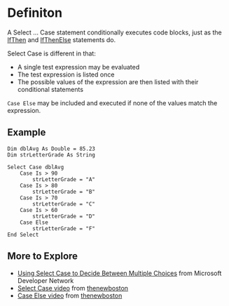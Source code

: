 # Definiton #
A Select ... Case statement conditionally executes code blocks,
just as the [IfThen](IfThen.md) and [IfThenElse](IfThenElse.md) statements do.

Select Case is different in that:
  * A single test expression may be evaluated
  * The test expression is listed once
  * The possible values of the expression are then listed with their conditional statements


`Case Else` may be included and executed if none of the values match the expression.

## Example ##
```vb.net
Dim dblAvg As Double = 85.23
Dim strLetterGrade As String

Select Case dblAvg 
    Case Is > 90
        strLetterGrade = "A"
    Case Is > 80
        strLetterGrade = "B"
    Case Is > 70
        strLetterGrade = "C"
    Case Is > 60
        strLetterGrade = "D"
    Case Else
        strLetterGrade = "F"
End Select
```


## More to Explore ##
  * [Using Select Case to Decide Between Multiple Choices](https://msdn.microsoft.com/en-us/library/2h66e7a8(v=vs.90).aspx) from Microsoft Developer Network
  * [Select Case video](https://www.youtube.com/watch?v=3wvvD4Vfr4k) from [thenewboston](https://www.thenewboston.com/videos.php)
  * [Case Else video](https://www.youtube.com/watch?v=o-LmyPNgY-o) from [thenewboston](https://www.thenewboston.com/videos.php)


